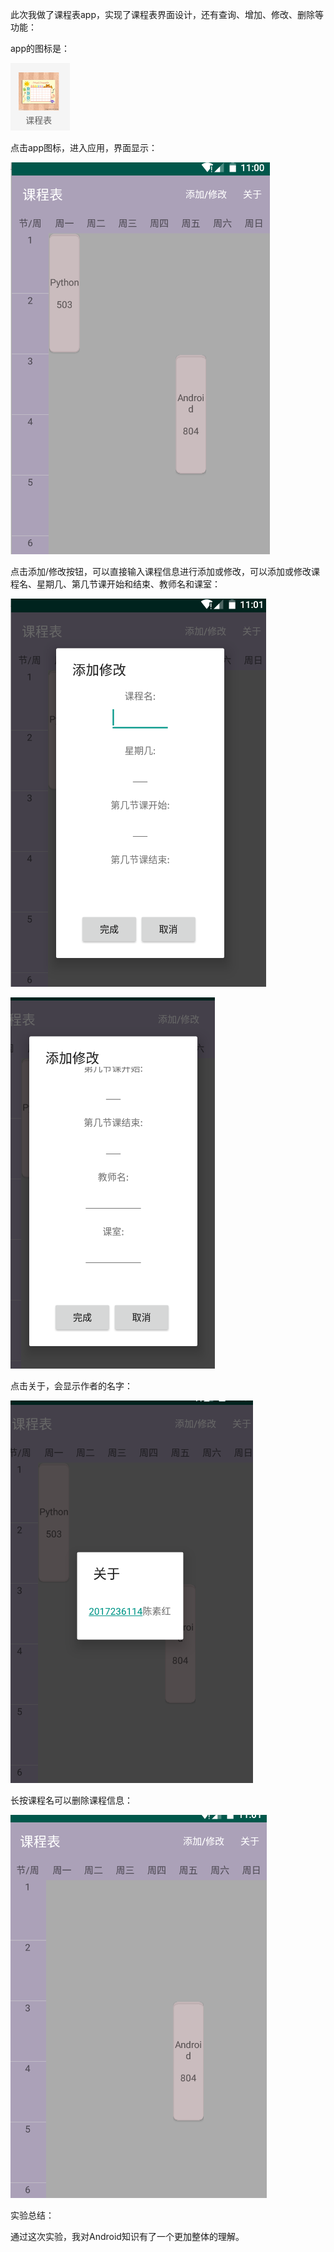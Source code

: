 此次我做了课程表app，实现了课程表界面设计，还有查询、增加、修改、删除等功能：

app的图标是：

![image](https://github.com/csuhong/2017236114_Android/raw/master/%E6%9C%9F%E6%9C%AB%E5%A4%A7%E4%BD%9C%E4%B8%9A/%E6%9C%9F%E6%9C%AB%E5%A4%A7%E4%BD%9C%E4%B8%9A%E6%88%AA%E5%9B%BE/%E5%9B%BE%E7%89%871.png)



点击app图标，进入应用，界面显示：

![image](https://github.com/csuhong/2017236114_Android/raw/master/%E6%9C%9F%E6%9C%AB%E5%A4%A7%E4%BD%9C%E4%B8%9A/%E6%9C%9F%E6%9C%AB%E5%A4%A7%E4%BD%9C%E4%B8%9A%E6%88%AA%E5%9B%BE/%E5%9B%BE%E7%89%872.png)



点击添加/修改按钮，可以直接输入课程信息进行添加或修改，可以添加或修改课程名、星期几、第几节课开始和结束、教师名和课室：

![image](https://github.com/csuhong/2017236114_Android/raw/master/%E6%9C%9F%E6%9C%AB%E5%A4%A7%E4%BD%9C%E4%B8%9A/%E6%9C%9F%E6%9C%AB%E5%A4%A7%E4%BD%9C%E4%B8%9A%E6%88%AA%E5%9B%BE/%E5%9B%BE%E7%89%873.png)

![image](https://github.com/csuhong/2017236114_Android/raw/master/%E6%9C%9F%E6%9C%AB%E5%A4%A7%E4%BD%9C%E4%B8%9A/%E6%9C%9F%E6%9C%AB%E5%A4%A7%E4%BD%9C%E4%B8%9A%E6%88%AA%E5%9B%BE/%E5%9B%BE%E7%89%874.png)



点击关于，会显示作者的名字：

![image](https://github.com/csuhong/2017236114_Android/raw/master/%E6%9C%9F%E6%9C%AB%E5%A4%A7%E4%BD%9C%E4%B8%9A/%E6%9C%9F%E6%9C%AB%E5%A4%A7%E4%BD%9C%E4%B8%9A%E6%88%AA%E5%9B%BE/%E5%9B%BE%E7%89%875.png)

长按课程名可以删除课程信息：

![image](https://github.com/csuhong/2017236114_Android/raw/master/%E6%9C%9F%E6%9C%AB%E5%A4%A7%E4%BD%9C%E4%B8%9A/%E6%9C%9F%E6%9C%AB%E5%A4%A7%E4%BD%9C%E4%B8%9A%E6%88%AA%E5%9B%BE/%E5%9B%BE%E7%89%876.png)



实验总结：

通过这次实验，我对Android知识有了一个更加整体的理解。













